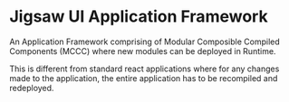 # Jigsaw UI Application Framework

An Application Framework comprising of Modular Composible Compiled Components (MCCC) where new modules can be deployed in Runtime. 

This is different from standard react applications where for any changes made to the application, the entire application has to be recompiled and redeployed. 
